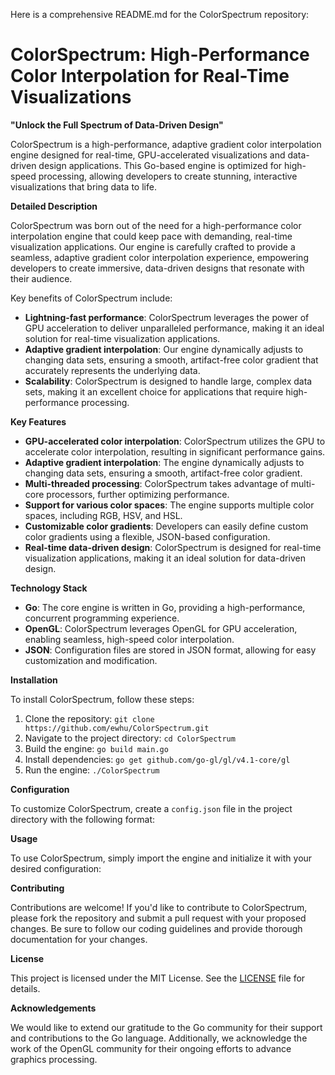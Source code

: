 Here is a comprehensive README.md for the ColorSpectrum repository:

**ColorSpectrum: High-Performance Color Interpolation for Real-Time Visualizations**
==========================

**"Unlock the Full Spectrum of Data-Driven Design"**

ColorSpectrum is a high-performance, adaptive gradient color interpolation engine designed for real-time, GPU-accelerated visualizations and data-driven design applications. This Go-based engine is optimized for high-speed processing, allowing developers to create stunning, interactive visualizations that bring data to life.

**Detailed Description**

ColorSpectrum was born out of the need for a high-performance color interpolation engine that could keep pace with demanding, real-time visualization applications. Our engine is carefully crafted to provide a seamless, adaptive gradient color interpolation experience, empowering developers to create immersive, data-driven designs that resonate with their audience.

Key benefits of ColorSpectrum include:

* **Lightning-fast performance**: ColorSpectrum leverages the power of GPU acceleration to deliver unparalleled performance, making it an ideal solution for real-time visualization applications.
* **Adaptive gradient interpolation**: Our engine dynamically adjusts to changing data sets, ensuring a smooth, artifact-free color gradient that accurately represents the underlying data.
* **Scalability**: ColorSpectrum is designed to handle large, complex data sets, making it an excellent choice for applications that require high-performance processing.

**Key Features**

* **GPU-accelerated color interpolation**: ColorSpectrum utilizes the GPU to accelerate color interpolation, resulting in significant performance gains.
* **Adaptive gradient interpolation**: The engine dynamically adjusts to changing data sets, ensuring a smooth, artifact-free color gradient.
* **Multi-threaded processing**: ColorSpectrum takes advantage of multi-core processors, further optimizing performance.
* **Support for various color spaces**: The engine supports multiple color spaces, including RGB, HSV, and HSL.
* **Customizable color gradients**: Developers can easily define custom color gradients using a flexible, JSON-based configuration.
* **Real-time data-driven design**: ColorSpectrum is designed for real-time visualization applications, making it an ideal solution for data-driven design.

**Technology Stack**

* **Go**: The core engine is written in Go, providing a high-performance, concurrent programming experience.
* **OpenGL**: ColorSpectrum leverages OpenGL for GPU acceleration, enabling seamless, high-speed color interpolation.
* **JSON**: Configuration files are stored in JSON format, allowing for easy customization and modification.

**Installation**

To install ColorSpectrum, follow these steps:

1. Clone the repository: `git clone https://github.com/ewhu/ColorSpectrum.git`
2. Navigate to the project directory: `cd ColorSpectrum`
3. Build the engine: `go build main.go`
4. Install dependencies: `go get github.com/go-gl/gl/v4.1-core/gl`
5. Run the engine: `./ColorSpectrum`

**Configuration**

To customize ColorSpectrum, create a `config.json` file in the project directory with the following format:

**Usage**

To use ColorSpectrum, simply import the engine and initialize it with your desired configuration:

**Contributing**

Contributions are welcome! If you'd like to contribute to ColorSpectrum, please fork the repository and submit a pull request with your proposed changes. Be sure to follow our coding guidelines and provide thorough documentation for your changes.

**License**

This project is licensed under the MIT License. See the [LICENSE](https://github.com/ewhu/ColorSpectrum/blob/main/LICENSE) file for details.

**Acknowledgements**

We would like to extend our gratitude to the Go community for their support and contributions to the Go language. Additionally, we acknowledge the work of the OpenGL community for their ongoing efforts to advance graphics processing.